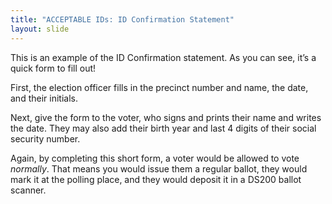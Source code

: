 ```yaml
---
title: "ACCEPTABLE IDs: ID Confirmation Statement"
layout: slide
---
```


This is an example of the ID Confirmation statement. As you can see, it’s a quick form to fill out!

First, the election officer fills in the precinct number and name, the date, and their initials.

Next, give the form to the voter, who signs and prints their name and writes the date. They may also add their birth year and last 4 digits of their social security number.

Again, by completing this short form, a voter would be allowed to vote *normally*. That means you would issue them a regular ballot, they would mark it at the polling place, and they would deposit it in a DS200 ballot scanner.
